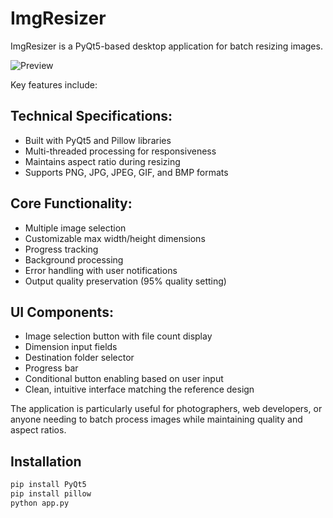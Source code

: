 # ImgResizer

ImgResizer is a PyQt5-based desktop application for batch resizing images. 

![Preview](https://raw.githubusercontent.com/Nadeera3784/ImgResizer/blob/main/preview.png)

Key features include:

## Technical Specifications:
- Built with PyQt5 and Pillow libraries
- Multi-threaded processing for responsiveness
- Maintains aspect ratio during resizing
- Supports PNG, JPG, JPEG, GIF, and BMP formats

## Core Functionality:
- Multiple image selection
- Customizable max width/height dimensions
- Progress tracking
- Background processing
- Error handling with user notifications
- Output quality preservation (95% quality setting)

## UI Components:
- Image selection button with file count display
- Dimension input fields
- Destination folder selector
- Progress bar
- Conditional button enabling based on user input
- Clean, intuitive interface matching the reference design

The application is particularly useful for photographers, web developers, or anyone needing to batch process images while maintaining quality and aspect ratios.


## Installation

```sh
pip install PyQt5
pip install pillow
python app.py
```